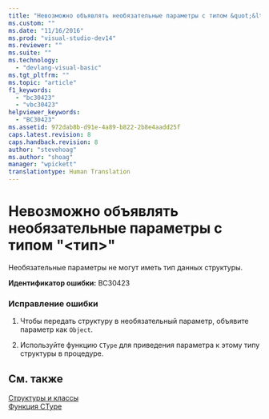 ```yaml
---
title: "Невозможно объявлять необязательные параметры с типом &quot;&lt;тип&gt;&quot; | Microsoft Docs"
ms.custom: ""
ms.date: "11/16/2016"
ms.prod: "visual-studio-dev14"
ms.reviewer: ""
ms.suite: ""
ms.technology: 
  - "devlang-visual-basic"
ms.tgt_pltfrm: ""
ms.topic: "article"
f1_keywords: 
  - "bc30423"
  - "vbc30423"
helpviewer_keywords: 
  - "BC30423"
ms.assetid: 972dab8b-d91e-4a89-b822-2b8e4aadd25f
caps.latest.revision: 8
caps.handback.revision: 8
author: "stevehoag"
ms.author: "shoag"
manager: "wpickett"
translationtype: Human Translation
---
```

# Невозможно объявлять необязательные параметры с типом &quot;&lt;тип&gt;&quot;
Необязательные параметры не могут иметь тип данных структуры.  
  
 **Идентификатор ошибки:** BC30423  
  
### Исправление ошибки  
  
1.  Чтобы передать структуру в необязательный параметр, объявите параметр как `Object`.  
  
2.  Используйте функцию `CType` для приведения параметра к этому типу структуры в процедуре.  
  
## См. также  
 [Структуры и классы](../../visual-basic/programming-guide/language-features/data-types/structures-and-classes.md)   
 [Функция CType](../../visual-basic/language-reference/functions/ctype-function.md)